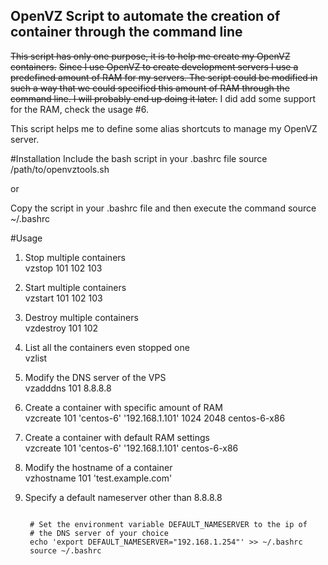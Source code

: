 OpenVZ Script to automate the creation of container through the command line
----------------------------------------------------------------------------

<strike>This script has only one purpose, it is to help me create my OpenVZ containers.</strike>
<del>Since I use OpenVZ to create development servers I use a predefined amount of RAM
for my servers. The script could be modified in such a way that we could specified
this amount of RAM through the command line. I will probably end up doing it later.</del>
I did add some support for the RAM, check the usage #6.

This script helps me to define some alias shortcuts to manage my OpenVZ server.

#Installation
Include the bash script in your .bashrc file
	source /path/to/openvztools.sh

or 

Copy the script in your .bashrc file and then execute the command
	source ~/.bashrc

#Usage
1. Stop multiple containers<br/>
	vzstop 101 102 103
    
2. Start multiple containers<br/>
	vzstart 101 102 103
    
3. Destroy multiple containers<br/>
	vzdestroy 101 102
    
4. List all the containers even stopped one<br/>
	vzlist
    
5. Modify the DNS server of the VPS<br/>
    vzadddns 101 8.8.8.8
    
6. Create a container with specific amount of RAM<br/>
    vzcreate 101 'centos-6' '192.168.1.101' 1024 2048 centos-6-x86
    
7. Create a container with default RAM settings<br/>
    vzcreate 101 'centos-6' '192.168.1.101' centos-6-x86
    
8. Modify the hostname of a container<br/>
    vzhostname 101 'test.example.com'

9. Specify a default nameserver other than 8.8.8.8<br/>
    <pre><code>
    # Set the environment variable DEFAULT_NAMESERVER to the ip of
    # the DNS server of your choice
    echo 'export DEFAULT_NAMESERVER="192.168.1.254"' >> ~/.bashrc
    source ~/.bashrc
    </code></pre>
